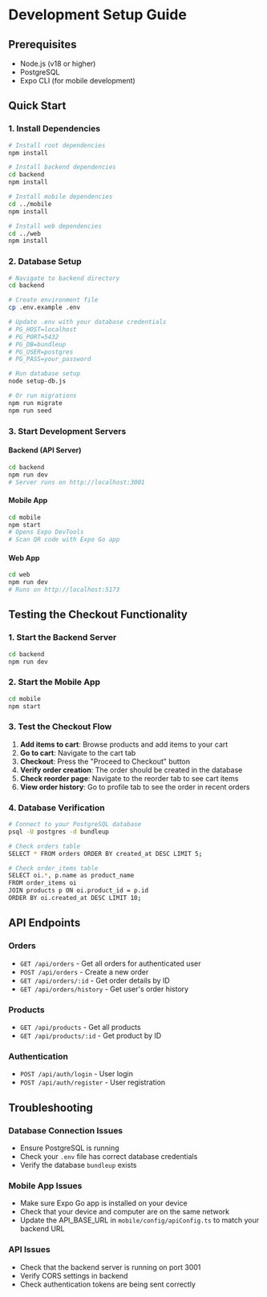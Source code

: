 # Development Setup Guide

## Prerequisites

- Node.js (v18 or higher)
- PostgreSQL
- Expo CLI (for mobile development)

## Quick Start

### 1. Install Dependencies

```bash
# Install root dependencies
npm install

# Install backend dependencies
cd backend
npm install

# Install mobile dependencies
cd ../mobile
npm install

# Install web dependencies
cd ../web
npm install
```

### 2. Database Setup

```bash
# Navigate to backend directory
cd backend

# Create environment file
cp .env.example .env

# Update .env with your database credentials
# PG_HOST=localhost
# PG_PORT=5432
# PG_DB=bundleup
# PG_USER=postgres
# PG_PASS=your_password

# Run database setup
node setup-db.js

# Or run migrations
npm run migrate
npm run seed
```

### 3. Start Development Servers

#### Backend (API Server)

```bash
cd backend
npm run dev
# Server runs on http://localhost:3001
```

#### Mobile App

```bash
cd mobile
npm start
# Opens Expo DevTools
# Scan QR code with Expo Go app
```

#### Web App

```bash
cd web
npm run dev
# Runs on http://localhost:5173
```

## Testing the Checkout Functionality

### 1. Start the Backend Server

```bash
cd backend
npm run dev
```

### 2. Start the Mobile App

```bash
cd mobile
npm start
```

### 3. Test the Checkout Flow

1. **Add items to cart**: Browse products and add items to your cart
2. **Go to cart**: Navigate to the cart tab
3. **Checkout**: Press the "Proceed to Checkout" button
4. **Verify order creation**: The order should be created in the database
5. **Check reorder page**: Navigate to the reorder tab to see cart items
6. **View order history**: Go to profile tab to see the order in recent orders

### 4. Database Verification

```bash
# Connect to your PostgreSQL database
psql -U postgres -d bundleup

# Check orders table
SELECT * FROM orders ORDER BY created_at DESC LIMIT 5;

# Check order_items table
SELECT oi.*, p.name as product_name
FROM order_items oi
JOIN products p ON oi.product_id = p.id
ORDER BY oi.created_at DESC LIMIT 10;
```

## API Endpoints

### Orders

- `GET /api/orders` - Get all orders for authenticated user
- `POST /api/orders` - Create a new order
- `GET /api/orders/:id` - Get order details by ID
- `GET /api/orders/history` - Get user's order history

### Products

- `GET /api/products` - Get all products
- `GET /api/products/:id` - Get product by ID

### Authentication

- `POST /api/auth/login` - User login
- `POST /api/auth/register` - User registration

## Troubleshooting

### Database Connection Issues

- Ensure PostgreSQL is running
- Check your `.env` file has correct database credentials
- Verify the database `bundleup` exists

### Mobile App Issues

- Make sure Expo Go app is installed on your device
- Check that your device and computer are on the same network
- Update the API_BASE_URL in `mobile/config/apiConfig.ts` to match your backend URL

### API Issues

- Check that the backend server is running on port 3001
- Verify CORS settings in backend
- Check authentication tokens are being sent correctly
